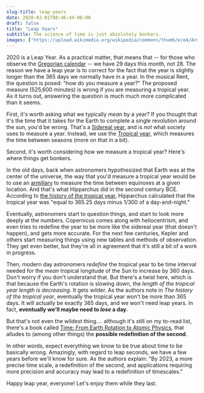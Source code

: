 ```yaml
---
slug-title: leap-years
date: 2020-02-01T08:46:44-06:00
draft: false
title: "Leap Years"
subtitle: The science of time is just absolutely bonkers.
images: ["https://upload.wikimedia.org/wikipedia/commons/thumb/e/e4/Armillary_sphere_with_astronomical_clock.jpg/1024px-Armillary_sphere_with_astronomical_clock.jpg"]
---
```


2020 is a Leap Year. As a practical matter, that means that -- for those who observe the [Gregorian calendar](https://en.wikipedia.org/wiki/Gregorian_calendar) -- we have 29 days this month, not 28. The reason we have a leap year is to correct for the fact that the year is slightly longer than the 365 days we normally have in a year. In the musical Rent, the question is posed: "how do you measure a year?" The proposed measure (525,600 minutes) is wrong if you are measuring a tropical year. As it turns out, answering the question is much much more complicated than it seems.

First, it's worth asking what we typically *mean* by a year? If you thought that it's the time that it takes for the Earth to complete a single revolution around the sun, you'd be wrong. That's a [Sidereal year](https://en.wikipedia.org/wiki/Sidereal_year), and is *not* what society uses to measure a year. Instead, we use the [Tropical year](https://en.wikipedia.org/wiki/Tropical_year), which measures the time between seasons (more on that in a bit).

Second, it's worth considering how we measure a tropical year? Here's where things get bonkers.

In the old days, back when astronomers hypothesized that Earth was at the center of the universe, the way that you'd measure a tropical year would be to use an [armillary](https://en.wikipedia.org/wiki/Armillary_sphere) to measure the time between equinoxes at a given location. And that's what Hipparchus did in the second century BCE. According to [the history of the tropical year](https://www.researchgate.net/profile/Denis_Savoie/publication/243749776_The_history_of_the_tropical_year/links/0046352e6bb0c0248e000000/The-history-of-the-tropical-year.pdf), Hipparchus calculated that the tropical year was "equal to 365.25 days minus 1/300 of a day-and-night."

Eventually, astronomers start to question things, and start to look more deeply at the numbers. Copernicus comes along with heliocentrism, and even tries to redefine the year to be more like the sidereal year (that doesn't happen), and gets more accurate. For the next few centuries, Kepler and others start measuring things using new tables and methods of observation. They get even better, but they're all in agreement that it's still a bit of a work in progress.

Then, modern day astronomers *redefine* the tropical year to be time interval needed for the *mean* tropical longitude of the Sun to increase by 360 days. Don't worry if you don't understand that. But there's a twist here, which is that because the Earth's rotation is slowing down, the *length of the tropical year length is decreasing*. It gets wilder. As the authors note in *The history of the tropical year*, eventually the tropical year won't be more than 365 days. It will actually be exactly 365 days, and we won't need leap years. In fact, **eventually we'll maybe need to *lose* a day**.

But that's not even the wildest thing.... although it's still on my to-read list, there's a book called [Time: From Earth Rotation to Atomic Physics](https://www.worldcat.org/title/time-from-earth-rotation-to-atomic-physics/oclc/1066117421), that alludes to (among other things) the **possible redefinition of the second**.

In other words, expect everything we know to be true about time to be basically wrong. Amazingly, with regard to leap seconds, we have a few years before we'll know for sure. As the authors explain: "By 2023, a more precise time scale, a redefinition of the second, and applications requiring more precision and accuracy may lead to a redefinition of timescales."

Happy leap year, everyone! Let's enjoy them while they last.
